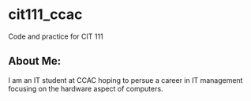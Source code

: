 # cit111_ccac
Code and practice for CIT 111
## About Me:
I am an IT student at CCAC hoping to persue a career in IT management focusing on the hardware aspect of computers.  
